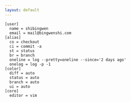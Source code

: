 ```yaml
---
layout: default
---
```

	[user]
	  name = shibingwen
	  email = mail@bingwenshi.com
	[alias]
	  co = checkout
	  ci = commit -a
	  st = status
	  br = branch
	  oneline = log --pretty=oneline --since='2 days ago'
	  onelog = log -p -1
	[color]
	  diff = auto
	  status = auto
	  branch = auto
	  ui = auto
	[core]
	  editor = vim
